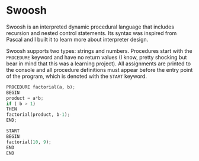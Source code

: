 # Swoosh
Swoosh is an interpreted dynamic procedural language that includes recursion and nested control statements. Its syntax was inspired from Pascal and I built it to learn more about interpreter design.

Swoosh supports two types: strings and numbers. Procedures start with the `PROCEDURE` keyword and have no return values (I know, pretty shocking but bear in mind that this was a learning project). All assignments are printed to the console and all procedure definitions must appear before the entry point of the program, which is denoted with the `START` keyword.

```python
PROCEDURE factorial(a, b);
BEGIN
product = a*b;
if ( b > 1)
THEN
factorial(product, b-1);
END;

START
BEGIN
factorial(10, 9);
END
END
```

